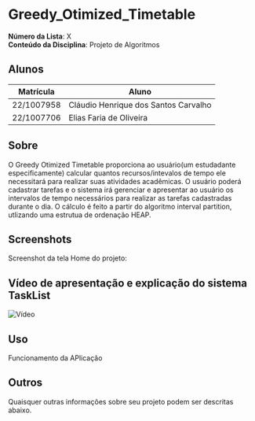 # Greedy_Otimized_Timetable

**Número da Lista**: X<br>
**Conteúdo da Disciplina**: Projeto de Algoritmos<br>

## Alunos
| Matrícula | Aluno |
| -- | -- |
| 22/1007958  |  Cláudio Henrique dos Santos Carvalho |
| 22/1007706  |  Elias Faria de Oliveira |

## Sobre
O Greedy Otimized Timetable proporciona ao usuário(um estudadante especificamente) calcular quantos recursos/intevalos de tempo ele necessitará para realizar suas atividades acadêmicas. O usuário poderá cadastrar tarefas e o sistema irá gerenciar e apresentar ao usuário os intervalos de tempo necessários para realizar as tarefas cadastradas durante o dia. O cálculo é feito a partir do algoritmo interval partition, utlizando uma estrutua de ordenação HEAP.

## Screenshots

Screenshot da tela Home do projeto:



## Vídeo de apresentação e explicação do sistema TaskList

![Vídeo]()

## Uso 
Funcionamento da APlicação

## Outros 
Quaisquer outras informações sobre seu projeto podem ser descritas abaixo.